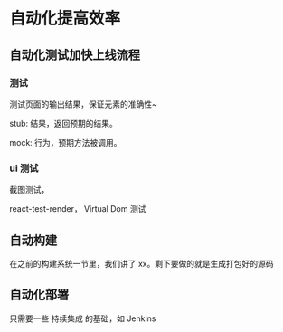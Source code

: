 # 自动化提高效率

## 自动化测试加快上线流程

### 测试

测试页面的输出结果，保证元素的准确性~

stub: 结果，返回预期的结果。

mock: 行为，预期方法被调用。

### ui 测试


截图测试，

react-test-render， Virtual Dom 测试

## 自动构建

在之前的构建系统一节里，我们讲了 xx。剩下要做的就是生成打包好的源码

## 自动化部署

只需要一些 持续集成 的基础，如 Jenkins
